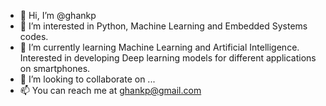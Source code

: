 - 👋 Hi, I’m @ghankp
- 👀 I’m interested in Python, Machine Learning and Embedded Systems codes. 
- 🌱 I’m currently learning Machine Learning and Artificial Intelligence. Interested in developing Deep learning models for different applications on smartphones.
- 💞️ I’m looking to collaborate on ...
- 📫 You can reach me at ghankp@gmail.com

<!---
ghankp/ghankp is a ✨ special ✨ repository because its `README.md` (this file) appears on your GitHub profile.
You can click the Preview link to take a look at your changes.
--->
